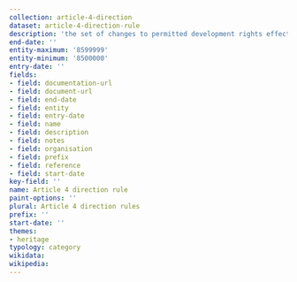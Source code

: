 ```yaml
---
collection: article-4-direction
dataset: article-4-direction-rule
description: 'the set of changes to permitted development rights effecting an article 4 direction area'
end-date: ''
entity-maximum: '8599999'
entity-minimum: '8500000'
entry-date: ''
fields:
- field: documentation-url
- field: document-url
- field: end-date
- field: entity
- field: entry-date
- field: name
- field: description
- field: notes
- field: organisation
- field: prefix
- field: reference
- field: start-date
key-field: ''
name: Article 4 direction rule
paint-options: ''
plural: Article 4 direction rules
prefix: ''
start-date: ''
themes:
- heritage
typology: category
wikidata:
wikipedia:
---
```

